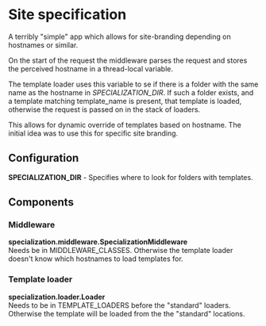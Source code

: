 # Site specification

A terribly "simple" app which allows for site-branding depending on hostnames
or similar.

On the start of the request the middleware parses the request and stores the
perceived hostname in a thread-local variable.

The template loader uses this variable to se if there is a folder with the
same name as the hostname in *SPECIALIZATION_DIR*. If such a folder exists,
and a template matching template_name is present, that template is loaded,
otherwise the request is passed on in the stack of loaders.

This allows for dynamic override of templates based on hostname. The initial
idea was to use this for specific site branding.

## Configuration

**SPECIALIZATION_DIR** - Specifies where to look for folders with templates.

## Components

### Middleware

**specialization.middleware.SpecializationMiddleware**  
Needs be in MIDDLEWARE_CLASSES. Otherwise the template loader doesn't know
which hostnames to load templates for.

### Template loader

**specialization.loader.Loader**  
Needs to be in TEMPLATE_LOADERS before the "standard" loaders. Otherwise the
template will be loaded from the the "standard" locations.
